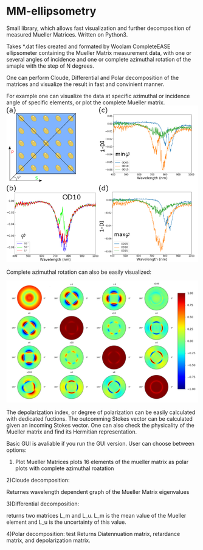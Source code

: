 # MM-ellipsometry
Small library, which allows fast visualization and further decomposition of measured Mueller Matrices.
Written on Python3.

Takes *.dat files created and formated by Woolam CompleteEASE ellipsometer containing the Mueller Matrix measurement data, 
with one or several angles of incidence and one or complete azimuthal rotation of the smaple with the step of N degrees. 

One can perform Cloude, Differential and Polar decomposition of the matrices and visualize the result in fast and convinient manner.

For example one can visualize the data at specific azimuthal or incidence angle of specific elements, or plot the complete Mueller matrix.
![alt text](https://github.com/Slimco86/MM-ellipsometry/blob/master/Depol.png)

Complete azimuthal rotation can also be easily visualized:

![alt text](https://github.com/Slimco86/MM-ellipsometry/blob/master/Fig2.png)

The depolarization index, or degree of polarization can be easily calculated with dedicated fuctions. The outcomming Stokes vector can be calculated given an incoming Stokes vector. One can also check the physicality of the Mueller matrix and find its Hermitian representation.




Basic GUI is avaliable if you run the GUI version.
User can choose between options:

1) Plot Mueller Matrices
plots 16 elements of the mueller matrix as polar plots with complete azimuthal roatation

2)Cloude decomposition:

Returnes wavelength dependent graph of the Mueller Matrix eigenvalues

3)Differential decomposition:

returns two matrices L_m and L_u. L_m is the mean value of the Mueller element and L_u is the uncertainty of this value.

4)Polar decomposition:
test
Returns Diatennuation matrix, retardance matrix, and depolarization matrix.
